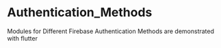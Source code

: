 # Authentication_Methods
Modules for Different Firebase Authentication Methods are demonstrated with flutter
